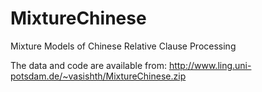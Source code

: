 # MixtureChinese
Mixture Models of Chinese Relative Clause Processing

The data and code are available from: http://www.ling.uni-potsdam.de/~vasishth/MixtureChinese.zip
